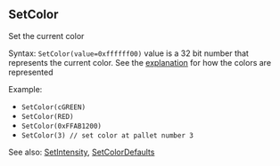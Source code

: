 ## SetColor

Set the current color

Syntax: `SetColor(value=0xffffff00)` value is a 32 bit number that represents the current color. See the [explanation](/colors-palettes-and-drawing.md) for how the colors are represented

Example:

* `SetColor(cGREEN)`
* `SetColor(RED)`
* `SetColor(0xFFAB1200)`
* `SetColor(3) // set color at pallet number 3`

See also: [SetIntensity](/api-native-functions/setintensity.md), [SetColorDefaults](/api-native-functions/basic-color-definition.md)


